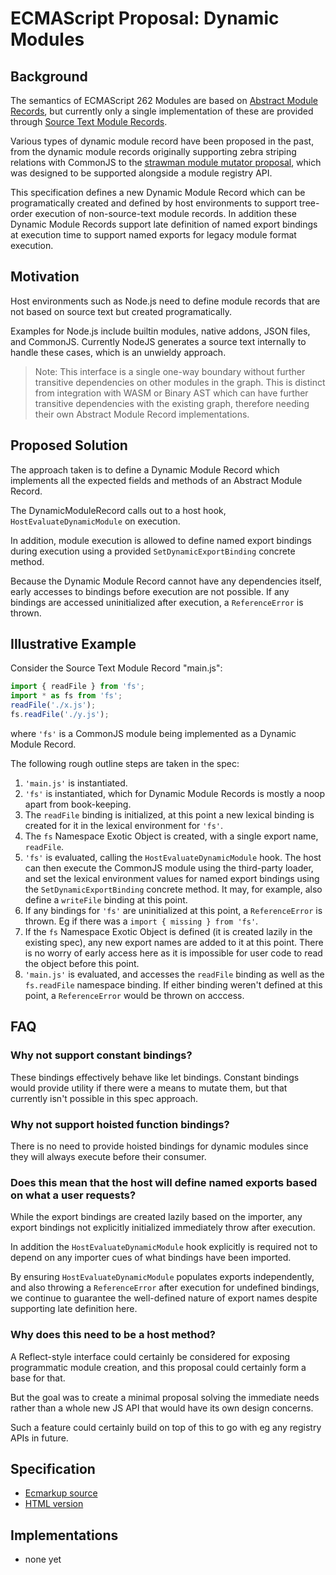 # ECMAScript Proposal: Dynamic Modules

## Background

The semantics of ECMAScript 262 Modules are based on [Abstract Module Records](https://tc39.github.io/ecma262/#sec-abstract-module-records), but currently only a single implementation of these are provided through [Source Text Module Records](https://tc39.github.io/ecma262/#sec-source-text-module-records).

Various types of dynamic module record have been proposed in the past, from the dynamic module records originally supporting zebra striping relations with CommonJS to the [strawman module mutator proposal](https://gist.github.com/dherman/fbf3077a2781df74b6d8),
which was designed to be supported alongside a module registry API.

This specification defines a new Dynamic Module Record which can be programatically created and defined by host environments to support tree-order execution of non-source-text module records. In addition these Dynamic Module Records support
late definition of named export bindings at execution time to support named exports for legacy module format execution.

## Motivation

Host environments such as Node.js need to define module records that are not based on source text but created programatically.

Examples for Node.js include builtin modules, native addons, JSON files, and CommonJS. Currently NodeJS generates a source text internally to handle these cases, which is an unwieldy approach.

> Note: This interface is a single one-way boundary without further transitive dependencies on other modules in the graph. This is distinct from integration with WASM or Binary AST
which can have further transitive dependencies with the existing graph, therefore needing their own Abstract Module Record implementations.

## Proposed Solution

The approach taken is to define a Dynamic Module Record which implements all the expected fields and methods of an Abstract Module Record.

The DynamicModuleRecord calls out to a host hook, `HostEvaluateDynamicModule` on execution.

In addition, module execution is allowed to define named export bindings during execution using a provided `SetDynamicExportBinding` concrete method.

Because the Dynamic Module Record cannot have any dependencies itself, early accesses to bindings before execution are not possible. If any bindings are accessed uninitialized after execution, a `ReferenceError` is thrown.

## Illustrative Example

Consider the Source Text Module Record "main.js":

```js
import { readFile } from 'fs';
import * as fs from 'fs';
readFile('./x.js');
fs.readFile('./y.js');
```

where `'fs'` is a CommonJS module being implemented as a Dynamic Module Record.

The following rough outline steps are taken in the spec:

1. `'main.js'` is instantiated.
2. `'fs'` is instantiated, which for Dynamic Module Records is mostly a noop apart from book-keeping.
3. The `readFile` binding is initialized, at this point a new lexical binding is created for it in the lexical environment for `'fs'`.
4. The `fs` Namespace Exotic Object is created, with a single export name, `readFile`.
5. `'fs'` is evaluated, calling the `HostEvaluateDynamicModule` hook. The host can then execute the CommonJS module using the third-party loader, and set the lexical environment values for named export bindings using the `SetDynamicExportBinding` concrete method.
  It may, for example, also define a `writeFile` binding at this point.
6. If any bindings for `'fs'` are uninitialized at this point, a `ReferenceError` is thrown. Eg if there was a `import { missing } from 'fs'`.
6. If the `fs` Namespace Exotic Object is defined (it is created lazily in the existing spec), any new export names are added to it at this point. There is no worry of early access here as it is impossible for user code to read the object before this point.
7. `'main.js'` is evaluated, and accesses the `readFile` binding as well as the `fs.readFile` namespace binding. If either binding weren't defined at this point, a `ReferenceError` would be thrown on acccess.

## FAQ

### Why not support constant bindings?

These bindings effectively behave like let bindings. Constant bindings would provide utility if there were a means to mutate them, but that currently isn't possible in this spec approach.

### Why not support hoisted function bindings?

There is no need to provide hoisted bindings for dynamic modules since they will always execute before their consumer.

### Does this mean that the host will define named exports based on what a user requests?

While the export bindings are created lazily based on the importer, any export bindings not explicitly initialized immediately throw after execution.

In addition the `HostEvaluateDynamicModule` hook explicitly is required not to depend on any importer cues of what bindings have been imported.

By ensuring `HostEvaluateDynamicModule` populates exports independently, and also throwing a `ReferenceError` after execution for undefined bindings, we continue to guarantee
the well-defined nature of export names despite supporting late definition here.

### Why does this need to be a host method?

A Reflect-style interface could certainly be considered for exposing programmatic module creation, and this proposal could certainly form a base for that.

But the goal was to create a minimal proposal solving the immediate needs rather than a whole new JS API that would have its own design concerns.

Such a feature could certainly build on top of this to go with eg any registry APIs in future.

## Specification

* [Ecmarkup source](https://github.com/guybedford/proposal-dynamic-modules/blob/master/spec.html)
* [HTML version](https://guybedford.github.io/proposal-dynamic-modules/)

## Implementations

* none yet